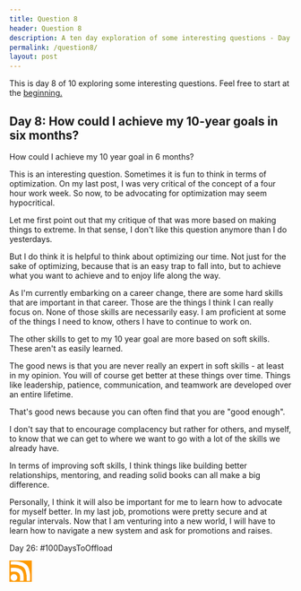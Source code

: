 ```yaml
---
title: Question 8
header: Question 8
description: A ten day exploration of some interesting questions - Day 8
permalink: /question8/
layout: post
---
```


This is day 8 of 10 exploring some interesting questions. Feel free to start at the <a href="https://rmooreblog.netlify.app/question1/">beginning.</a>

<h2> Day 8: How could I achieve my 10-year goals in six months?</h2>

How could I achieve my 10 year goal in 6 months?

This is an interesting question. Sometimes it is fun to think in terms of optimization. On my last post, I was very critical of the concept of a four hour work week. So now, to be advocating for optimization may seem hypocritical.

Let me first point out that my critique of that was more based on making things to extreme. In that sense, I don't like this question anymore than I do yesterdays.

But I do think it is helpful to think about optimizing our time. Not just for the sake of optimizing, because that is an easy trap to fall into, but to achieve what you want to achieve and to enjoy life along the way.

As I'm currently embarking on a career change, there are some hard skills that are important in that career. Those are the things I think I can really focus on. None of those skills are necessarily easy. I am proficient at some of the things I need to know, others I have to continue to work on.

The other skills to get to my 10 year goal are more based on soft skills. These aren't as easily learned.

The good news is that you are never really an expert in soft skills - at least in my opinion. You will of course get better at these things over time. Things like leadership, patience, communication, and teamwork are developed over an entire lifetime.

That's good news because you can often find that you are "good enough".

I don't say that to encourage complacency but rather for others, and myself, to know that we can get to where we want to go with a lot of the skills we already have.

In terms of improving soft skills, I think things like building better relationships, mentoring, and reading solid books can all make a big difference.

Personally, I think it will also be important for me to learn how to advocate for myself better. In my last job, promotions were pretty secure and at regular intervals. Now that I am venturing into a new world, I will have to learn how to navigate a new system and ask for promotions and raises.

Day 26: #100DaysToOffload

<a href="https://rmooreblog.netlify.app/feed.xml"><img src="/assets/images/rss_feed.jpg" style="opacity:1;" width="40"/></a>
